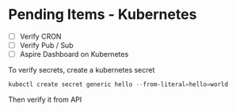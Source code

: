 # Pending Items - Kubernetes

- [ ] Verify CRON
- [ ] Verify Pub / Sub
- [ ] Aspire Dashboard on Kubernetes

To verify secrets, create a kubernetes secret

```PowerShell
kubectl create secret generic hello --from-literal=hello=world
```

Then verify it from API
